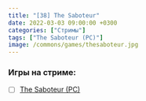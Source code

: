 ```yaml
---
title: "[38] The Saboteur"
date: 2022-03-03 09:00:00 +0300
categories: ["Стримы"]
tags: ["The Saboteur (PC)"]
image: /commons/games/thesaboteur.jpg
---
```


### Игры на стриме:
+ [ ] [The Saboteur (PC)](/tags/the-saboteur-pc)

